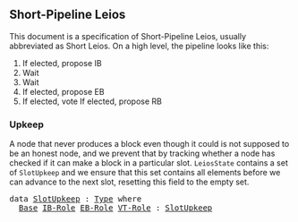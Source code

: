 ## Short-Pipeline Leios

<!--
<pre class="Agda"><a id="39" class="Symbol">{-#</a> <a id="43" class="Keyword">OPTIONS</a> <a id="51" class="Pragma">--safe</a> <a id="58" class="Symbol">#-}</a>
<a id="62" class="Keyword">open</a> <a id="67" class="Keyword">import</a> <a id="74" href="Leios.Prelude.html" class="Module">Leios.Prelude</a> <a id="88" class="Keyword">hiding</a> <a id="95" class="Symbol">(</a><a id="96" href="Function.Base.html#704" class="Function">id</a><a id="98" class="Symbol">)</a>
<a id="100" class="Keyword">open</a> <a id="105" class="Keyword">import</a> <a id="112" href="Leios.FFD.html" class="Module">Leios.FFD</a>
<a id="122" class="Keyword">open</a> <a id="127" class="Keyword">import</a> <a id="134" href="Leios.SpecStructure.html" class="Module">Leios.SpecStructure</a>
<a id="154" class="Keyword">open</a> <a id="159" class="Keyword">import</a> <a id="166" href="Data.Fin.Patterns.html" class="Module">Data.Fin.Patterns</a>
<a id="184" class="Keyword">open</a> <a id="189" class="Keyword">import</a> <a id="196" href="Class.ToBool.html" class="Module">Class.ToBool</a>

<a id="210" class="Keyword">open</a> <a id="215" class="Keyword">import</a> <a id="222" href="Tactic.Defaults.html" class="Module">Tactic.Defaults</a>
<a id="238" class="Keyword">open</a> <a id="243" class="Keyword">import</a> <a id="250" href="Tactic.Derive.DecEq.html" class="Module">Tactic.Derive.DecEq</a>

<a id="271" class="Keyword">module</a> <a id="278" href="Leios.Short.html" class="Module">Leios.Short</a> <a id="290" class="Symbol">(</a><a id="291" href="Leios.Short.html#291" class="Bound">⋯</a> <a id="293" class="Symbol">:</a> <a id="295" href="Leios.SpecStructure.html#286" class="Record">SpecStructure</a> <a id="309" class="Number">1</a><a id="310" class="Symbol">)</a>
  <a id="314" class="Symbol">(</a><a id="315" class="Keyword">let</a> <a id="319" class="Keyword">open</a> <a id="324" href="Leios.SpecStructure.html#286" class="Module">SpecStructure</a> <a id="338" href="Leios.Short.html#291" class="Bound">⋯</a> <a id="340" class="Keyword">renaming</a> <a id="349" class="Symbol">(</a><a id="350" href="Leios.Voting.html#203" class="Function">isVoteCertified</a> <a id="366" class="Symbol">to</a> <a id="369" class="Function">isVoteCertified&#39;</a><a id="385" class="Symbol">))</a> <a id="388" class="Keyword">where</a>
</pre>-->

This document is a specification of Short-Pipeline Leios, usually
abbreviated as Short Leios. On a high level, the pipeline looks like this:

1. If elected, propose IB
2. Wait
3. Wait
4. If elected, propose EB
5. If elected, vote
   If elected, propose RB

### Upkeep

A node that never produces a block even though it could is not
supposed to be an honest node, and we prevent that by tracking whether
a node has checked if it can make a block in a particular slot.
`LeiosState` contains a set of `SlotUpkeep` and we ensure that this
set contains all elements before we can advance to the next slot,
resetting this field to the empty set.

<pre class="Agda"><a id="1052" class="Keyword">data</a> <a id="SlotUpkeep"></a><a id="1057" href="Leios.Short.html#1057" class="Datatype">SlotUpkeep</a> <a id="1068" class="Symbol">:</a> <a id="1070" href="Agda.Primitive.html#388" class="Primitive">Type</a> <a id="1075" class="Keyword">where</a>
  <a id="SlotUpkeep.Base"></a><a id="1083" href="Leios.Short.html#1083" class="InductiveConstructor">Base</a> <a id="SlotUpkeep.IB-Role"></a><a id="1088" href="Leios.Short.html#1088" class="InductiveConstructor">IB-Role</a> <a id="SlotUpkeep.EB-Role"></a><a id="1096" href="Leios.Short.html#1096" class="InductiveConstructor">EB-Role</a> <a id="SlotUpkeep.VT-Role"></a><a id="1104" href="Leios.Short.html#1104" class="InductiveConstructor">VT-Role</a> <a id="1112" class="Symbol">:</a> <a id="1114" href="Leios.Short.html#1057" class="Datatype">SlotUpkeep</a>
</pre><!--
<pre class="Agda"><a id="1142" class="Keyword">unquoteDecl</a> <a id="DecEq-SlotUpkeep"></a><a id="1154" href="Leios.Short.html#1154" class="Function">DecEq-SlotUpkeep</a> <a id="1171" class="Symbol">=</a> <a id="1173" href="Tactic.Derive.DecEq.html#3512" class="Function">derive-DecEq</a> <a id="1186" class="Symbol">((</a><a id="1188" class="Keyword">quote</a> <a id="1194" href="Leios.Short.html#1057" class="Datatype">SlotUpkeep</a> <a id="1205" href="Agda.Builtin.Sigma.html#235" class="InductiveConstructor Operator">,</a> <a id="1207" href="Leios.Short.html#1154" class="Function">DecEq-SlotUpkeep</a><a id="1223" class="Symbol">)</a> <a id="1225" href="Agda.Builtin.List.html#199" class="InductiveConstructor Operator">∷</a> <a id="1227" href="Agda.Builtin.List.html#184" class="InductiveConstructor">[]</a><a id="1229" class="Symbol">)</a>

<a id="1232" class="Keyword">open</a> <a id="1237" class="Keyword">import</a> <a id="1244" href="Leios.Protocol.html" class="Module">Leios.Protocol</a> <a id="1259" class="Symbol">(</a><a id="1260" href="Leios.Short.html#291" class="Bound">⋯</a><a id="1261" class="Symbol">)</a> <a id="1263" href="Leios.Short.html#1057" class="Datatype">SlotUpkeep</a> <a id="1274" class="Keyword">public</a>
<a id="1281" class="Keyword">open</a> <a id="1286" href="Leios.Base.html#576" class="Module">BaseAbstract</a> <a id="1299" href="Leios.SpecStructure.html#835" class="Field">B&#39;</a> <a id="1302" class="Keyword">using</a> <a id="1308" class="Symbol">(</a><a id="1309" href="Leios.Base.html#611" class="Field">Cert</a><a id="1313" class="Symbol">;</a> <a id="1315" href="Leios.Base.html#677" class="Field">V-chkCerts</a><a id="1325" class="Symbol">;</a> <a id="1327" href="Leios.Base.html#631" class="Field">VTy</a><a id="1330" class="Symbol">;</a> <a id="1332" href="Leios.Base.html#650" class="Field">initSlot</a><a id="1340" class="Symbol">)</a>
<a id="1342" class="Keyword">open</a> <a id="1347" href="Leios.SpecStructure.html#1203" class="Module">FFD</a> <a id="1351" class="Keyword">hiding</a> <a id="1358" class="Symbol">(</a><a id="1359" href="Leios.FFD.html#562" class="Function Operator">_-⟦_/_⟧⇀_</a><a id="1368" class="Symbol">)</a>
<a id="1370" class="Keyword">open</a> <a id="1375" href="Leios.Blocks.html#4489" class="Module">GenFFD</a>
</pre><pre class="Agda"><a id="isVoteCertified"></a><a id="1394" href="Leios.Short.html#1394" class="Function">isVoteCertified</a> <a id="1410" class="Symbol">:</a> <a id="1412" href="Leios.Protocol.html#1338" class="Record">LeiosState</a> <a id="1423" class="Symbol">→</a> <a id="1425" href="Leios.Blocks.html#3047" class="Function">EndorserBlock</a> <a id="1439" class="Symbol">→</a> <a id="1441" href="Agda.Primitive.html#388" class="Primitive">Type</a>
<a id="1446" href="Leios.Short.html#1394" class="Function">isVoteCertified</a> <a id="1462" href="Leios.Short.html#1462" class="Bound">s</a> <a id="1464" href="Leios.Short.html#1464" class="Bound">eb</a> <a id="1467" class="Symbol">=</a> <a id="1469" href="Leios.Short.html#369" class="Function">isVoteCertified&#39;</a> <a id="1486" class="Symbol">(</a><a id="1487" href="Leios.Protocol.html#1798" class="Field">LeiosState.votingState</a> <a id="1510" href="Leios.Short.html#1462" class="Bound">s</a><a id="1511" class="Symbol">)</a> <a id="1513" class="Symbol">(</a><a id="1514" href="Data.Fin.Patterns.html#399" class="InductiveConstructor">0F</a> <a id="1517" href="Agda.Builtin.Sigma.html#235" class="InductiveConstructor Operator">,</a> <a id="1519" href="Leios.Short.html#1464" class="Bound">eb</a><a id="1521" class="Symbol">)</a>
</pre><pre class="Agda"><a id="1535" class="Keyword">private</a> <a id="1543" class="Keyword">variable</a> <a id="1552" href="Leios.Short.html#1552" class="Generalizable">s</a> <a id="1554" href="Leios.Short.html#1554" class="Generalizable">s&#39;</a>   <a id="1559" class="Symbol">:</a> <a id="1561" href="Leios.Protocol.html#1338" class="Record">LeiosState</a>
                 <a id="1589" href="Leios.Short.html#1589" class="Generalizable">ffds&#39;</a>  <a id="1596" class="Symbol">:</a> <a id="1598" href="Leios.FFD.html#508" class="Function">FFD.State</a>
                 <a id="1625" href="Leios.Short.html#1625" class="Generalizable">π</a>      <a id="1632" class="Symbol">:</a> <a id="1634" href="Leios.Abstract.html#578" class="Function">VrfPf</a>
                 <a id="1657" href="Leios.Short.html#1657" class="Generalizable">bs&#39;</a>    <a id="1664" class="Symbol">:</a> <a id="1666" href="Leios.Base.html#1034" class="Function">B.State</a>
                 <a id="1691" href="Leios.Short.html#1691" class="Generalizable">ks</a> <a id="1694" href="Leios.Short.html#1694" class="Generalizable">ks&#39;</a> <a id="1698" class="Symbol">:</a> <a id="1700" href="Leios.KeyRegistration.html#453" class="Function">K.State</a>
                 <a id="1725" href="Leios.Short.html#1725" class="Generalizable">msgs</a>   <a id="1732" class="Symbol">:</a> <a id="1734" href="Agda.Builtin.List.html#147" class="Datatype">List</a> <a id="1739" class="Symbol">(</a><a id="1740" href="Leios.FFD.html#117" class="Field">FFDAbstract.Header</a> <a id="1759" href="Leios.Blocks.html#5537" class="Function">ffdAbstract</a> <a id="1771" href="Data.Sum.Base.html#625" class="Datatype Operator">⊎</a> <a id="1773" href="Leios.FFD.html#124" class="Field">FFDAbstract.Body</a> <a id="1790" href="Leios.Blocks.html#5537" class="Function">ffdAbstract</a><a id="1801" class="Symbol">)</a>
                 <a id="1820" href="Leios.Short.html#1820" class="Generalizable">eb</a>     <a id="1827" class="Symbol">:</a> <a id="1829" href="Leios.Blocks.html#3047" class="Function">EndorserBlock</a>
                 <a id="1860" href="Leios.Short.html#1860" class="Generalizable">rbs</a>    <a id="1867" class="Symbol">:</a> <a id="1869" href="Agda.Builtin.List.html#147" class="Datatype">List</a> <a id="1874" href="Leios.Base.html#503" class="Function">RankingBlock</a>
                 <a id="1904" href="Leios.Short.html#1904" class="Generalizable">txs</a>    <a id="1911" class="Symbol">:</a> <a id="1913" href="Agda.Builtin.List.html#147" class="Datatype">List</a> <a id="1918" href="Leios.Abstract.html#457" class="Function">Tx</a>
                 <a id="1938" href="Leios.Short.html#1938" class="Generalizable">V</a>      <a id="1945" class="Symbol">:</a> <a id="1947" href="Leios.Base.html#631" class="Function">VTy</a>
                 <a id="1968" href="Leios.Short.html#1968" class="Generalizable">SD</a>     <a id="1975" class="Symbol">:</a> <a id="1977" href="Leios.Base.html#453" class="Function">StakeDistr</a>
                 <a id="2005" href="Leios.Short.html#2005" class="Generalizable">pks</a>    <a id="2012" class="Symbol">:</a> <a id="2014" href="Agda.Builtin.List.html#147" class="Datatype">List</a> <a id="2019" href="Leios.VRF.html#911" class="Function">PubKey</a>
</pre>-->

### Block/Vote production rules

We now define the rules for block production given by the relation `_↝_`. These are split in two:

1. Positive rules, when we do need to create a block.
2. Negative rules, when we cannot create a block.

The purpose of the negative rules is to properly adjust the upkeep if
we cannot make a block.

Note that `_↝_`, starting with an empty upkeep can always make exactly
three steps corresponding to the three types of Leios specific blocks.

<pre class="Agda"><a id="2518" class="Keyword">data</a> <a id="_↝_"></a><a id="2523" href="Leios.Short.html#2523" class="Datatype Operator">_↝_</a> <a id="2527" class="Symbol">:</a> <a id="2529" href="Leios.Protocol.html#1338" class="Record">LeiosState</a> <a id="2540" class="Symbol">→</a> <a id="2542" href="Leios.Protocol.html#1338" class="Record">LeiosState</a> <a id="2553" class="Symbol">→</a> <a id="2555" href="Agda.Primitive.html#388" class="Primitive">Type</a> <a id="2560" class="Keyword">where</a>
</pre>#### Positive rules
<pre class="Agda">  <a id="_↝_.IB-Role"></a><a id="2600" href="Leios.Short.html#2600" class="InductiveConstructor">IB-Role</a> <a id="2608" class="Symbol">:</a> <a id="2610" class="Keyword">let</a> <a id="2614" class="Keyword">open</a> <a id="2619" href="Leios.Protocol.html#1338" class="Module">LeiosState</a> <a id="2630" href="Leios.Short.html#1552" class="Generalizable">s</a> <a id="2632" class="Keyword">renaming</a> <a id="2641" class="Symbol">(</a><a id="2642" href="Leios.Protocol.html#1429" class="Field">FFDState</a> <a id="2651" class="Symbol">to</a> <a id="2654" class="Field">ffds</a><a id="2658" class="Symbol">)</a>
                <a id="2676" href="Leios.Short.html#2676" class="Bound">b</a> <a id="2678" class="Symbol">=</a> <a id="2680" href="Leios.Blocks.html#4692" class="InductiveConstructor">ibBody</a> <a id="2687" class="Symbol">(</a><a id="2688" class="Keyword">record</a> <a id="2695" class="Symbol">{</a> <a id="2697" href="Leios.Blocks.html#1326" class="Field">txs</a> <a id="2701" class="Symbol">=</a> <a id="2703" href="Leios.Protocol.html#1491" class="Function">ToPropose</a> <a id="2713" class="Symbol">})</a>
                <a id="2732" href="Leios.Short.html#2732" class="Bound">h</a> <a id="2734" class="Symbol">=</a> <a id="2736" href="Leios.Blocks.html#4561" class="InductiveConstructor">ibHeader</a> <a id="2745" class="Symbol">(</a><a id="2746" href="Leios.Blocks.html#2141" class="Function">mkIBHeader</a> <a id="2757" href="Leios.Protocol.html#1639" class="Function">slot</a> <a id="2762" href="Leios.SpecStructure.html#601" class="Field">id</a> <a id="2765" href="Leios.Short.html#1625" class="Generalizable">π</a> <a id="2767" href="Leios.SpecStructure.html#730" class="Field">sk-IB</a> <a id="2773" href="Leios.Protocol.html#1491" class="Function">ToPropose</a><a id="2782" class="Symbol">)</a>
          <a id="2794" class="Keyword">in</a>
          <a id="2807" href="Prelude.InferenceRules.html#56074" class="Function Operator">∙</a> <a id="2809" href="Leios.Protocol.html#2402" class="Function">needsUpkeep</a> <a id="2821" href="Leios.Short.html#1088" class="InductiveConstructor">IB-Role</a>
          <a id="2839" href="Prelude.InferenceRules.html#56005" class="Function Operator">∙</a> <a id="2841" href="Leios.VRF.html#1245" class="Function">canProduceIB</a> <a id="2854" href="Leios.Protocol.html#1639" class="Function">slot</a> <a id="2859" href="Leios.SpecStructure.html#730" class="Field">sk-IB</a> <a id="2865" class="Symbol">(</a><a id="2866" href="Leios.Protocol.html#3374" class="Function">stake</a> <a id="2872" href="Leios.Short.html#1552" class="Generalizable">s</a><a id="2873" class="Symbol">)</a> <a id="2875" href="Leios.Short.html#1625" class="Generalizable">π</a>
          <a id="2887" href="Prelude.InferenceRules.html#56005" class="Function Operator">∙</a> <a id="2889" href="Leios.Short.html#2654" class="Function">ffds</a> <a id="2894" href="Leios.FFD.html#562" class="Function Operator">FFD.-⟦</a> <a id="2901" href="Leios.FFD.html#311" class="InductiveConstructor">Send</a> <a id="2906" href="Leios.Short.html#2732" class="Bound">h</a> <a id="2908" class="Symbol">(</a><a id="2909" href="Agda.Builtin.Maybe.html#173" class="InductiveConstructor">just</a> <a id="2914" href="Leios.Short.html#2676" class="Bound">b</a><a id="2915" class="Symbol">)</a> <a id="2917" href="Leios.FFD.html#562" class="Function Operator">/</a> <a id="2919" href="Leios.FFD.html#397" class="InductiveConstructor">SendRes</a> <a id="2927" href="Leios.FFD.html#562" class="Function Operator">⟧⇀</a> <a id="2930" href="Leios.Short.html#1589" class="Generalizable">ffds&#39;</a>
          <a id="2946" href="Prelude.InferenceRules.html#11315" class="Function Operator">─────────────────────────────────────────────────────────────────────────</a>
          <a id="3030" href="Leios.Short.html#1552" class="Generalizable">s</a> <a id="3032" href="Leios.Short.html#2523" class="Datatype Operator">↝</a> <a id="3034" href="Leios.Protocol.html#2587" class="Function">addUpkeep</a> <a id="3044" class="Keyword">record</a> <a id="3051" href="Leios.Short.html#1552" class="Generalizable">s</a> <a id="3053" class="Symbol">{</a> <a id="3055" href="Leios.Protocol.html#1429" class="Field">FFDState</a> <a id="3064" class="Symbol">=</a> <a id="3066" href="Leios.Short.html#1589" class="Generalizable">ffds&#39;</a> <a id="3072" class="Symbol">}</a> <a id="3074" href="Leios.Short.html#1088" class="InductiveConstructor">IB-Role</a>
</pre><pre class="Agda">  <a id="_↝_.EB-Role"></a><a id="3096" href="Leios.Short.html#3096" class="InductiveConstructor">EB-Role</a> <a id="3104" class="Symbol">:</a> <a id="3106" class="Keyword">let</a> <a id="3110" class="Keyword">open</a> <a id="3115" href="Leios.Protocol.html#1338" class="Module">LeiosState</a> <a id="3126" href="Leios.Short.html#1552" class="Generalizable">s</a> <a id="3128" class="Keyword">renaming</a> <a id="3137" class="Symbol">(</a><a id="3138" href="Leios.Protocol.html#1429" class="Field">FFDState</a> <a id="3147" class="Symbol">to</a> <a id="3150" class="Field">ffds</a><a id="3154" class="Symbol">)</a>
                <a id="3172" href="Leios.Short.html#3172" class="Bound">LI</a> <a id="3175" class="Symbol">=</a> <a id="3177" href="abstract-set-theory.Prelude.html#1824" class="Function">map</a> <a id="3181" href="Leios.Blocks.html#2547" class="Function">getIBRef</a> <a id="3190" href="Function.Base.html#1974" class="Function Operator">$</a> <a id="3192" href="Leios.Prelude.html#1171" class="Function">filter</a> <a id="3199" class="Symbol">(</a><a id="3200" href="Leios.Blocks.html#770" class="Function Operator">_∈ᴮ</a> <a id="3204" href="Leios.Prelude.html#1001" class="Function">slice</a> <a id="3210" href="Leios.Abstract.html#961" class="Function">L</a> <a id="3212" href="Leios.Protocol.html#1639" class="Function">slot</a> <a id="3217" class="Number">3</a><a id="3218" class="Symbol">)</a> <a id="3220" href="Leios.Protocol.html#1521" class="Function">IBs</a>
                <a id="3240" href="Leios.Short.html#3240" class="Bound">h</a> <a id="3242" class="Symbol">=</a> <a id="3244" href="Leios.Blocks.html#3578" class="Function">mkEB</a> <a id="3249" href="Leios.Protocol.html#1639" class="Function">slot</a> <a id="3254" href="Leios.SpecStructure.html#601" class="Field">id</a> <a id="3257" href="Leios.Short.html#1625" class="Generalizable">π</a> <a id="3259" href="Leios.SpecStructure.html#736" class="Field">sk-EB</a> <a id="3265" href="Leios.Short.html#3172" class="Bound">LI</a> <a id="3268" href="Agda.Builtin.List.html#184" class="InductiveConstructor">[]</a>
          <a id="3281" class="Keyword">in</a>
          <a id="3294" href="Prelude.InferenceRules.html#56074" class="Function Operator">∙</a> <a id="3296" href="Leios.Protocol.html#2402" class="Function">needsUpkeep</a> <a id="3308" href="Leios.Short.html#1096" class="InductiveConstructor">EB-Role</a>
          <a id="3326" href="Prelude.InferenceRules.html#56005" class="Function Operator">∙</a> <a id="3328" href="Leios.VRF.html#1849" class="Function">canProduceEB</a> <a id="3341" href="Leios.Protocol.html#1639" class="Function">slot</a> <a id="3346" href="Leios.SpecStructure.html#736" class="Field">sk-EB</a> <a id="3352" class="Symbol">(</a><a id="3353" href="Leios.Protocol.html#3374" class="Function">stake</a> <a id="3359" href="Leios.Short.html#1552" class="Generalizable">s</a><a id="3360" class="Symbol">)</a> <a id="3362" href="Leios.Short.html#1625" class="Generalizable">π</a>
          <a id="3374" href="Prelude.InferenceRules.html#56005" class="Function Operator">∙</a> <a id="3376" href="Leios.Short.html#3150" class="Function">ffds</a> <a id="3381" href="Leios.FFD.html#562" class="Function Operator">FFD.-⟦</a> <a id="3388" href="Leios.FFD.html#311" class="InductiveConstructor">Send</a> <a id="3393" class="Symbol">(</a><a id="3394" href="Leios.Blocks.html#4594" class="InductiveConstructor">ebHeader</a> <a id="3403" href="Leios.Short.html#3240" class="Bound">h</a><a id="3404" class="Symbol">)</a> <a id="3406" href="Agda.Builtin.Maybe.html#194" class="InductiveConstructor">nothing</a> <a id="3414" href="Leios.FFD.html#562" class="Function Operator">/</a> <a id="3416" href="Leios.FFD.html#397" class="InductiveConstructor">SendRes</a> <a id="3424" href="Leios.FFD.html#562" class="Function Operator">⟧⇀</a> <a id="3427" href="Leios.Short.html#1589" class="Generalizable">ffds&#39;</a>
          <a id="3443" href="Prelude.InferenceRules.html#11315" class="Function Operator">─────────────────────────────────────────────────────────────────────────</a>
          <a id="3527" href="Leios.Short.html#1552" class="Generalizable">s</a> <a id="3529" href="Leios.Short.html#2523" class="Datatype Operator">↝</a> <a id="3531" href="Leios.Protocol.html#2587" class="Function">addUpkeep</a> <a id="3541" class="Keyword">record</a> <a id="3548" href="Leios.Short.html#1552" class="Generalizable">s</a> <a id="3550" class="Symbol">{</a> <a id="3552" href="Leios.Protocol.html#1429" class="Field">FFDState</a> <a id="3561" class="Symbol">=</a> <a id="3563" href="Leios.Short.html#1589" class="Generalizable">ffds&#39;</a> <a id="3569" class="Symbol">}</a> <a id="3571" href="Leios.Short.html#1096" class="InductiveConstructor">EB-Role</a>
</pre><pre class="Agda">  <a id="_↝_.VT-Role"></a><a id="3593" href="Leios.Short.html#3593" class="InductiveConstructor">VT-Role</a> <a id="3601" class="Symbol">:</a> <a id="3603" class="Keyword">let</a> <a id="3607" class="Keyword">open</a> <a id="3612" href="Leios.Protocol.html#1338" class="Module">LeiosState</a> <a id="3623" href="Leios.Short.html#1552" class="Generalizable">s</a> <a id="3625" class="Keyword">renaming</a> <a id="3634" class="Symbol">(</a><a id="3635" href="Leios.Protocol.html#1429" class="Field">FFDState</a> <a id="3644" class="Symbol">to</a> <a id="3647" class="Field">ffds</a><a id="3651" class="Symbol">)</a>
                <a id="3669" href="Leios.Short.html#3669" class="Bound">EBs&#39;</a> <a id="3674" class="Symbol">=</a> <a id="3676" href="Leios.Prelude.html#1171" class="Function">filter</a> <a id="3683" class="Symbol">(</a><a id="3684" href="Leios.Protocol.html#6889" class="Function">allIBRefsKnown</a> <a id="3699" href="Leios.Short.html#1552" class="Generalizable">s</a><a id="3700" class="Symbol">)</a> <a id="3702" href="Function.Base.html#1974" class="Function Operator">$</a> <a id="3704" href="Leios.Prelude.html#1171" class="Function">filter</a> <a id="3711" class="Symbol">(</a><a id="3712" href="Leios.Blocks.html#770" class="Function Operator">_∈ᴮ</a> <a id="3716" href="Leios.Prelude.html#1001" class="Function">slice</a> <a id="3722" href="Leios.Abstract.html#961" class="Function">L</a> <a id="3724" href="Leios.Protocol.html#1639" class="Function">slot</a> <a id="3729" class="Number">1</a><a id="3730" class="Symbol">)</a> <a id="3732" href="Leios.Protocol.html#1559" class="Function">EBs</a>
                <a id="3752" href="Leios.Short.html#3752" class="Bound">votes</a> <a id="3758" class="Symbol">=</a> <a id="3760" href="abstract-set-theory.Prelude.html#1824" class="Function">map</a> <a id="3764" class="Symbol">(</a><a id="3765" href="Leios.Abstract.html#837" class="Function">vote</a> <a id="3770" href="Leios.SpecStructure.html#742" class="Field">sk-VT</a> <a id="3776" href="Function.Base.html#1115" class="Function Operator">∘</a> <a id="3778" href="Class.Hashable.html#167" class="Field">hash</a><a id="3782" class="Symbol">)</a> <a id="3784" href="Leios.Short.html#3669" class="Bound">EBs&#39;</a>
          <a id="3799" class="Keyword">in</a>
          <a id="3812" href="Prelude.InferenceRules.html#56074" class="Function Operator">∙</a> <a id="3814" href="Leios.Protocol.html#2402" class="Function">needsUpkeep</a> <a id="3826" href="Leios.Short.html#1104" class="InductiveConstructor">VT-Role</a>
          <a id="3844" href="Prelude.InferenceRules.html#56005" class="Function Operator">∙</a> <a id="3846" href="Leios.VRF.html#2453" class="Function">canProduceV</a> <a id="3858" href="Leios.Protocol.html#1639" class="Function">slot</a> <a id="3863" href="Leios.SpecStructure.html#742" class="Field">sk-VT</a> <a id="3869" class="Symbol">(</a><a id="3870" href="Leios.Protocol.html#3374" class="Function">stake</a> <a id="3876" href="Leios.Short.html#1552" class="Generalizable">s</a><a id="3877" class="Symbol">)</a>
          <a id="3889" href="Prelude.InferenceRules.html#56005" class="Function Operator">∙</a> <a id="3891" href="Leios.Short.html#3647" class="Function">ffds</a> <a id="3896" href="Leios.FFD.html#562" class="Function Operator">FFD.-⟦</a> <a id="3903" href="Leios.FFD.html#311" class="InductiveConstructor">Send</a> <a id="3908" class="Symbol">(</a><a id="3909" href="Leios.Blocks.html#4632" class="InductiveConstructor">vtHeader</a> <a id="3918" href="Leios.Short.html#3752" class="Bound">votes</a><a id="3923" class="Symbol">)</a> <a id="3925" href="Agda.Builtin.Maybe.html#194" class="InductiveConstructor">nothing</a> <a id="3933" href="Leios.FFD.html#562" class="Function Operator">/</a> <a id="3935" href="Leios.FFD.html#397" class="InductiveConstructor">SendRes</a> <a id="3943" href="Leios.FFD.html#562" class="Function Operator">⟧⇀</a> <a id="3946" href="Leios.Short.html#1589" class="Generalizable">ffds&#39;</a>
          <a id="3962" href="Prelude.InferenceRules.html#11315" class="Function Operator">─────────────────────────────────────────────────────────────────────────</a>
          <a id="4046" href="Leios.Short.html#1552" class="Generalizable">s</a> <a id="4048" href="Leios.Short.html#2523" class="Datatype Operator">↝</a> <a id="4050" href="Leios.Protocol.html#2587" class="Function">addUpkeep</a> <a id="4060" class="Keyword">record</a> <a id="4067" href="Leios.Short.html#1552" class="Generalizable">s</a> <a id="4069" class="Symbol">{</a> <a id="4071" href="Leios.Protocol.html#1429" class="Field">FFDState</a> <a id="4080" class="Symbol">=</a> <a id="4082" href="Leios.Short.html#1589" class="Generalizable">ffds&#39;</a> <a id="4088" class="Symbol">}</a> <a id="4090" href="Leios.Short.html#1104" class="InductiveConstructor">VT-Role</a>
</pre>#### Negative rules
<pre class="Agda">  <a id="_↝_.No-IB-Role"></a><a id="4132" href="Leios.Short.html#4132" class="InductiveConstructor">No-IB-Role</a> <a id="4143" class="Symbol">:</a> <a id="4145" class="Keyword">let</a> <a id="4149" class="Keyword">open</a> <a id="4154" href="Leios.Protocol.html#1338" class="Module">LeiosState</a> <a id="4165" href="Leios.Short.html#1552" class="Generalizable">s</a> <a id="4167" class="Keyword">in</a>
             <a id="4183" href="Prelude.InferenceRules.html#56074" class="Function Operator">∙</a> <a id="4185" href="Leios.Protocol.html#2402" class="Function">needsUpkeep</a> <a id="4197" href="Leios.Short.html#1088" class="InductiveConstructor">IB-Role</a>
             <a id="4218" href="Prelude.InferenceRules.html#56005" class="Function Operator">∙</a> <a id="4220" class="Symbol">(∀</a> <a id="4223" href="Leios.Short.html#4223" class="Bound">π</a> <a id="4225" class="Symbol">→</a> <a id="4227" href="Relation.Nullary.Negation.Core.html#658" class="Function Operator">¬</a> <a id="4229" href="Leios.VRF.html#1245" class="Function">canProduceIB</a> <a id="4242" href="Leios.Protocol.html#1639" class="Function">slot</a> <a id="4247" href="Leios.SpecStructure.html#730" class="Field">sk-IB</a> <a id="4253" class="Symbol">(</a><a id="4254" href="Leios.Protocol.html#3374" class="Function">stake</a> <a id="4260" href="Leios.Short.html#1552" class="Generalizable">s</a><a id="4261" class="Symbol">)</a> <a id="4263" href="Leios.Short.html#4223" class="Bound">π</a><a id="4264" class="Symbol">)</a>
             <a id="4279" href="Prelude.InferenceRules.html#13121" class="Function Operator">─────────────────────────────────────────────</a>
             <a id="4338" href="Leios.Short.html#1552" class="Generalizable">s</a> <a id="4340" href="Leios.Short.html#2523" class="Datatype Operator">↝</a> <a id="4342" href="Leios.Protocol.html#2587" class="Function">addUpkeep</a> <a id="4352" href="Leios.Short.html#1552" class="Generalizable">s</a> <a id="4354" href="Leios.Short.html#1088" class="InductiveConstructor">IB-Role</a>
</pre><pre class="Agda">  <a id="_↝_.No-EB-Role"></a><a id="4376" href="Leios.Short.html#4376" class="InductiveConstructor">No-EB-Role</a> <a id="4387" class="Symbol">:</a> <a id="4389" class="Keyword">let</a> <a id="4393" class="Keyword">open</a> <a id="4398" href="Leios.Protocol.html#1338" class="Module">LeiosState</a> <a id="4409" href="Leios.Short.html#1552" class="Generalizable">s</a> <a id="4411" class="Keyword">in</a>
             <a id="4427" href="Prelude.InferenceRules.html#56074" class="Function Operator">∙</a> <a id="4429" href="Leios.Protocol.html#2402" class="Function">needsUpkeep</a> <a id="4441" href="Leios.Short.html#1096" class="InductiveConstructor">EB-Role</a>
             <a id="4462" href="Prelude.InferenceRules.html#56005" class="Function Operator">∙</a> <a id="4464" class="Symbol">(∀</a> <a id="4467" href="Leios.Short.html#4467" class="Bound">π</a> <a id="4469" class="Symbol">→</a> <a id="4471" href="Relation.Nullary.Negation.Core.html#658" class="Function Operator">¬</a> <a id="4473" href="Leios.VRF.html#1849" class="Function">canProduceEB</a> <a id="4486" href="Leios.Protocol.html#1639" class="Function">slot</a> <a id="4491" href="Leios.SpecStructure.html#736" class="Field">sk-EB</a> <a id="4497" class="Symbol">(</a><a id="4498" href="Leios.Protocol.html#3374" class="Function">stake</a> <a id="4504" href="Leios.Short.html#1552" class="Generalizable">s</a><a id="4505" class="Symbol">)</a> <a id="4507" href="Leios.Short.html#4467" class="Bound">π</a><a id="4508" class="Symbol">)</a>
             <a id="4523" href="Prelude.InferenceRules.html#13121" class="Function Operator">─────────────────────────────────────────────</a>
             <a id="4582" href="Leios.Short.html#1552" class="Generalizable">s</a> <a id="4584" href="Leios.Short.html#2523" class="Datatype Operator">↝</a> <a id="4586" href="Leios.Protocol.html#2587" class="Function">addUpkeep</a> <a id="4596" href="Leios.Short.html#1552" class="Generalizable">s</a> <a id="4598" href="Leios.Short.html#1096" class="InductiveConstructor">EB-Role</a>
</pre><pre class="Agda">  <a id="_↝_.No-VT-Role"></a><a id="4620" href="Leios.Short.html#4620" class="InductiveConstructor">No-VT-Role</a> <a id="4631" class="Symbol">:</a> <a id="4633" class="Keyword">let</a> <a id="4637" class="Keyword">open</a> <a id="4642" href="Leios.Protocol.html#1338" class="Module">LeiosState</a> <a id="4653" href="Leios.Short.html#1552" class="Generalizable">s</a> <a id="4655" class="Keyword">in</a>
             <a id="4671" href="Prelude.InferenceRules.html#56074" class="Function Operator">∙</a> <a id="4673" href="Leios.Protocol.html#2402" class="Function">needsUpkeep</a> <a id="4685" href="Leios.Short.html#1104" class="InductiveConstructor">VT-Role</a>
             <a id="4706" href="Prelude.InferenceRules.html#56005" class="Function Operator">∙</a> <a id="4708" href="Relation.Nullary.Negation.Core.html#658" class="Function Operator">¬</a> <a id="4710" href="Leios.VRF.html#2453" class="Function">canProduceV</a> <a id="4722" href="Leios.Protocol.html#1639" class="Function">slot</a> <a id="4727" href="Leios.SpecStructure.html#742" class="Field">sk-VT</a> <a id="4733" class="Symbol">(</a><a id="4734" href="Leios.Protocol.html#3374" class="Function">stake</a> <a id="4740" href="Leios.Short.html#1552" class="Generalizable">s</a><a id="4741" class="Symbol">)</a>
             <a id="4756" href="Prelude.InferenceRules.html#13121" class="Function Operator">─────────────────────────────────────────────</a>
             <a id="4815" href="Leios.Short.html#1552" class="Generalizable">s</a> <a id="4817" href="Leios.Short.html#2523" class="Datatype Operator">↝</a> <a id="4819" href="Leios.Protocol.html#2587" class="Function">addUpkeep</a> <a id="4829" href="Leios.Short.html#1552" class="Generalizable">s</a> <a id="4831" href="Leios.Short.html#1104" class="InductiveConstructor">VT-Role</a>
</pre>### Uniform short-pipeline
<pre class="Agda"><a id="stage"></a><a id="4878" href="Leios.Short.html#4878" class="Function">stage</a> <a id="4884" class="Symbol">:</a> <a id="4886" href="Agda.Builtin.Nat.html#203" class="Datatype">ℕ</a> <a id="4888" class="Symbol">→</a> <a id="4890" class="Symbol">⦃</a> <a id="4892" href="Leios.Short.html#4892" class="Bound">_</a> <a id="4894" class="Symbol">:</a> <a id="4896" href="Data.Nat.Base.html#3260" class="Record">NonZero</a> <a id="4904" href="Leios.Abstract.html#961" class="Function">L</a> <a id="4906" class="Symbol">⦄</a> <a id="4908" class="Symbol">→</a> <a id="4910" href="Agda.Builtin.Nat.html#203" class="Datatype">ℕ</a>
<a id="4912" href="Leios.Short.html#4878" class="Function">stage</a> <a id="4918" href="Leios.Short.html#4918" class="Bound">s</a> <a id="4920" class="Symbol">=</a> <a id="4922" href="Leios.Short.html#4918" class="Bound">s</a> <a id="4924" href="Data.Nat.Base.html#7096" class="Function Operator">/</a> <a id="4926" href="Leios.Abstract.html#961" class="Function">L</a>

<a id="beginningOfStage"></a><a id="4929" href="Leios.Short.html#4929" class="Function">beginningOfStage</a> <a id="4946" class="Symbol">:</a> <a id="4948" href="Agda.Builtin.Nat.html#203" class="Datatype">ℕ</a> <a id="4950" class="Symbol">→</a> <a id="4952" href="Agda.Primitive.html#388" class="Primitive">Type</a>
<a id="4957" href="Leios.Short.html#4929" class="Function">beginningOfStage</a> <a id="4974" href="Leios.Short.html#4974" class="Bound">s</a> <a id="4976" class="Symbol">=</a> <a id="4978" href="Leios.Short.html#4878" class="Function">stage</a> <a id="4984" href="Leios.Short.html#4974" class="Bound">s</a> <a id="4986" href="Agda.Builtin.Nat.html#539" class="Primitive Operator">*</a> <a id="4988" href="Leios.Abstract.html#961" class="Function">L</a> <a id="4990" href="Agda.Builtin.Equality.html#150" class="Datatype Operator">≡</a> <a id="4992" href="Leios.Short.html#4974" class="Bound">s</a>

<a id="allDone"></a><a id="4995" href="Leios.Short.html#4995" class="Function">allDone</a> <a id="5003" class="Symbol">:</a> <a id="5005" href="Leios.Protocol.html#1338" class="Record">LeiosState</a> <a id="5016" class="Symbol">→</a> <a id="5018" href="Agda.Primitive.html#388" class="Primitive">Type</a>
<a id="5023" href="Leios.Short.html#4995" class="Function">allDone</a> <a id="5031" class="Keyword">record</a> <a id="5038" class="Symbol">{</a> <a id="5040" href="Leios.Protocol.html#1639" class="Field">slot</a> <a id="5045" class="Symbol">=</a> <a id="5047" href="Leios.Short.html#5047" class="Bound">slot</a> <a id="5052" class="Symbol">;</a> <a id="5054" href="Leios.Protocol.html#1733" class="Field">Upkeep</a> <a id="5061" class="Symbol">=</a> <a id="5063" href="Leios.Short.html#5063" class="Bound">Upkeep</a> <a id="5070" class="Symbol">}</a> <a id="5072" class="Symbol">=</a>
      <a id="5080" class="Symbol">(</a><a id="5081" href="Leios.Short.html#4929" class="Function">beginningOfStage</a> <a id="5098" href="Leios.Short.html#5047" class="Bound">slot</a> <a id="5103" href="Data.Product.Base.html#1618" class="Function Operator">×</a> <a id="5105" href="Leios.Short.html#5063" class="Bound">Upkeep</a> <a id="5112" href="Axiom.Set.html#2587" class="Function Operator">≡ᵉ</a> <a id="5115" href="Axiom.Set.html#5718" class="Function">fromList</a> <a id="5124" class="Symbol">(</a><a id="5125" href="Leios.Short.html#1088" class="InductiveConstructor">IB-Role</a> <a id="5133" href="Agda.Builtin.List.html#199" class="InductiveConstructor Operator">∷</a> <a id="5135" href="Leios.Short.html#1096" class="InductiveConstructor">EB-Role</a> <a id="5143" href="Agda.Builtin.List.html#199" class="InductiveConstructor Operator">∷</a> <a id="5145" href="Leios.Short.html#1104" class="InductiveConstructor">VT-Role</a> <a id="5153" href="Agda.Builtin.List.html#199" class="InductiveConstructor Operator">∷</a> <a id="5155" href="Leios.Short.html#1083" class="InductiveConstructor">Base</a> <a id="5160" href="Agda.Builtin.List.html#199" class="InductiveConstructor Operator">∷</a> <a id="5162" href="Agda.Builtin.List.html#184" class="InductiveConstructor">[]</a><a id="5164" class="Symbol">))</a>
  <a id="5169" href="Data.Sum.Base.html#625" class="Datatype Operator">⊎</a> <a id="5171" class="Symbol">(</a><a id="5172" href="Relation.Nullary.Negation.Core.html#658" class="Function Operator">¬</a> <a id="5174" href="Leios.Short.html#4929" class="Function">beginningOfStage</a> <a id="5191" href="Leios.Short.html#5047" class="Bound">slot</a> <a id="5196" href="Data.Product.Base.html#1618" class="Function Operator">×</a> <a id="5198" href="Leios.Short.html#5063" class="Bound">Upkeep</a> <a id="5205" href="Axiom.Set.html#2587" class="Function Operator">≡ᵉ</a> <a id="5208" href="Axiom.Set.html#5718" class="Function">fromList</a> <a id="5217" class="Symbol">(</a><a id="5218" href="Leios.Short.html#1088" class="InductiveConstructor">IB-Role</a> <a id="5226" href="Agda.Builtin.List.html#199" class="InductiveConstructor Operator">∷</a> <a id="5228" href="Leios.Short.html#1104" class="InductiveConstructor">VT-Role</a> <a id="5236" href="Agda.Builtin.List.html#199" class="InductiveConstructor Operator">∷</a> <a id="5238" href="Leios.Short.html#1083" class="InductiveConstructor">Base</a> <a id="5243" href="Agda.Builtin.List.html#199" class="InductiveConstructor Operator">∷</a> <a id="5245" href="Agda.Builtin.List.html#184" class="InductiveConstructor">[]</a><a id="5247" class="Symbol">))</a>
  <a id="5252" href="Data.Sum.Base.html#625" class="Datatype Operator">⊎</a> <a id="5254" class="Symbol">(</a><a id="5255" href="Leios.Short.html#5047" class="Bound">slot</a> <a id="5260" href="Agda.Builtin.Equality.html#150" class="Datatype Operator">≡</a> <a id="5262" href="Agda.Builtin.Nat.html#221" class="InductiveConstructor">zero</a> <a id="5267" href="Data.Product.Base.html#1618" class="Function Operator">×</a> <a id="5269" href="Leios.Short.html#5063" class="Bound">Upkeep</a> <a id="5276" href="Axiom.Set.html#2587" class="Function Operator">≡ᵉ</a> <a id="5279" href="Axiom.Set.html#5718" class="Function">fromList</a> <a id="5288" class="Symbol">(</a><a id="5289" href="Leios.Short.html#1083" class="InductiveConstructor">Base</a> <a id="5294" href="Agda.Builtin.List.html#199" class="InductiveConstructor Operator">∷</a> <a id="5296" href="Agda.Builtin.List.html#184" class="InductiveConstructor">[]</a><a id="5298" class="Symbol">))</a>

<a id="5302" class="Keyword">data</a> <a id="_-⟦_/_⟧⇀_"></a><a id="5307" href="Leios.Short.html#5307" class="Datatype Operator">_-⟦_/_⟧⇀_</a> <a id="5317" class="Symbol">:</a> <a id="5319" href="Agda.Builtin.Maybe.html#135" class="Datatype">Maybe</a> <a id="5325" href="Leios.Protocol.html#1338" class="Record">LeiosState</a> <a id="5336" class="Symbol">→</a> <a id="5338" href="Leios.Protocol.html#1087" class="Datatype">LeiosInput</a> <a id="5349" class="Symbol">→</a> <a id="5351" href="Leios.Protocol.html#1245" class="Datatype">LeiosOutput</a> <a id="5363" class="Symbol">→</a> <a id="5365" href="Leios.Protocol.html#1338" class="Record">LeiosState</a> <a id="5376" class="Symbol">→</a> <a id="5378" href="Agda.Primitive.html#388" class="Primitive">Type</a> <a id="5383" class="Keyword">where</a>
</pre>#### Initialization
<pre class="Agda">  <a id="_-⟦_/_⟧⇀_.Init"></a><a id="5423" href="Leios.Short.html#5423" class="InductiveConstructor">Init</a> <a id="5428" class="Symbol">:</a>
       <a id="5437" href="Prelude.InferenceRules.html#56074" class="Function Operator">∙</a> <a id="5439" href="Leios.Short.html#1691" class="Generalizable">ks</a> <a id="5442" href="Leios.KeyRegistration.html#476" class="Function Operator">K.-⟦</a> <a id="5447" href="Leios.KeyRegistration.html#302" class="InductiveConstructor">K.INIT</a> <a id="5454" href="Leios.SpecStructure.html#766" class="Field">pk-IB</a> <a id="5460" href="Leios.SpecStructure.html#772" class="Field">pk-EB</a> <a id="5466" href="Leios.SpecStructure.html#778" class="Field">pk-VT</a> <a id="5472" href="Leios.KeyRegistration.html#476" class="Function Operator">/</a> <a id="5474" href="Leios.KeyRegistration.html#374" class="InductiveConstructor">K.PUBKEYS</a> <a id="5484" href="Leios.Short.html#2005" class="Generalizable">pks</a> <a id="5488" href="Leios.KeyRegistration.html#476" class="Function Operator">⟧⇀</a> <a id="5491" href="Leios.Short.html#1694" class="Generalizable">ks&#39;</a>
       <a id="5502" href="Prelude.InferenceRules.html#56005" class="Function Operator">∙</a> <a id="5504" href="Leios.SpecStructure.html#904" class="Field">initBaseState</a> <a id="5518" href="Leios.Base.html#1057" class="Function Operator">B.-⟦</a> <a id="5523" href="Leios.Base.html#763" class="InductiveConstructor">B.INIT</a> <a id="5530" class="Symbol">(</a><a id="5531" href="Leios.Base.html#677" class="Function">V-chkCerts</a> <a id="5542" href="Leios.Short.html#2005" class="Generalizable">pks</a><a id="5545" class="Symbol">)</a> <a id="5547" href="Leios.Base.html#1057" class="Function Operator">/</a> <a id="5549" href="Leios.Base.html#897" class="InductiveConstructor">B.STAKE</a> <a id="5557" href="Leios.Short.html#1968" class="Generalizable">SD</a> <a id="5560" href="Leios.Base.html#1057" class="Function Operator">⟧⇀</a> <a id="5563" href="Leios.Short.html#1657" class="Generalizable">bs&#39;</a>
       <a id="5574" href="Prelude.InferenceRules.html#11981" class="Function Operator">────────────────────────────────────────────────────────────────</a>
       <a id="5646" href="Agda.Builtin.Maybe.html#194" class="InductiveConstructor">nothing</a> <a id="5654" href="Leios.Short.html#5307" class="Datatype Operator">-⟦</a> <a id="5657" href="Leios.Protocol.html#1113" class="InductiveConstructor">INIT</a> <a id="5662" href="Leios.Short.html#1938" class="Generalizable">V</a> <a id="5664" href="Leios.Short.html#5307" class="Datatype Operator">/</a> <a id="5666" href="Leios.Protocol.html#1307" class="InductiveConstructor">EMPTY</a> <a id="5672" href="Leios.Short.html#5307" class="Datatype Operator">⟧⇀</a> <a id="5675" href="Leios.Protocol.html#2757" class="Function">initLeiosState</a> <a id="5690" href="Leios.Short.html#1938" class="Generalizable">V</a> <a id="5692" href="Leios.Short.html#1968" class="Generalizable">SD</a> <a id="5695" href="Leios.Short.html#1657" class="Generalizable">bs&#39;</a> <a id="5699" href="Leios.Short.html#2005" class="Generalizable">pks</a>
</pre>#### Network and Ledger
<pre class="Agda">  <a id="_-⟦_/_⟧⇀_.Slot"></a><a id="5741" href="Leios.Short.html#5741" class="InductiveConstructor">Slot</a> <a id="5746" class="Symbol">:</a> <a id="5748" class="Keyword">let</a> <a id="5752" class="Keyword">open</a> <a id="5757" href="Leios.Protocol.html#1338" class="Module">LeiosState</a> <a id="5768" href="Leios.Short.html#1552" class="Generalizable">s</a> <a id="5770" class="Keyword">renaming</a> <a id="5779" class="Symbol">(</a><a id="5780" href="Leios.Protocol.html#1429" class="Field">FFDState</a> <a id="5789" class="Symbol">to</a> <a id="5792" class="Field">ffds</a><a id="5796" class="Symbol">;</a> <a id="5798" href="Leios.Protocol.html#1768" class="Field">BaseState</a> <a id="5808" class="Symbol">to</a> <a id="5811" class="Field">bs</a><a id="5813" class="Symbol">)</a> <a id="5815" class="Keyword">in</a>
       <a id="5825" href="Prelude.InferenceRules.html#56074" class="Function Operator">∙</a> <a id="5827" href="Leios.Short.html#4995" class="Function">allDone</a> <a id="5835" href="Leios.Short.html#1552" class="Generalizable">s</a>
       <a id="5844" href="Prelude.InferenceRules.html#56005" class="Function Operator">∙</a> <a id="5846" href="Leios.Short.html#5811" class="Function">bs</a> <a id="5849" href="Leios.Base.html#1057" class="Function Operator">B.-⟦</a> <a id="5854" href="Leios.Base.html#848" class="InductiveConstructor">B.FTCH-LDG</a> <a id="5865" href="Leios.Base.html#1057" class="Function Operator">/</a> <a id="5867" href="Leios.Base.html#948" class="InductiveConstructor">B.BASE-LDG</a> <a id="5878" href="Leios.Short.html#1860" class="Generalizable">rbs</a> <a id="5882" href="Leios.Base.html#1057" class="Function Operator">⟧⇀</a> <a id="5885" href="Leios.Short.html#1657" class="Generalizable">bs&#39;</a>
       <a id="5896" href="Prelude.InferenceRules.html#56005" class="Function Operator">∙</a> <a id="5898" href="Leios.Short.html#5792" class="Function">ffds</a> <a id="5903" href="Leios.FFD.html#562" class="Function Operator">FFD.-⟦</a> <a id="5910" href="Leios.FFD.html#351" class="InductiveConstructor">Fetch</a> <a id="5916" href="Leios.FFD.html#562" class="Function Operator">/</a> <a id="5918" href="Leios.FFD.html#419" class="InductiveConstructor">FetchRes</a> <a id="5927" href="Leios.Short.html#1725" class="Generalizable">msgs</a> <a id="5932" href="Leios.FFD.html#562" class="Function Operator">⟧⇀</a> <a id="5935" href="Leios.Short.html#1589" class="Generalizable">ffds&#39;</a>
       <a id="5948" href="Prelude.InferenceRules.html#11470" class="Function Operator">───────────────────────────────────────────────────────────────────────</a>
       <a id="6027" href="Agda.Builtin.Maybe.html#173" class="InductiveConstructor">just</a> <a id="6032" href="Leios.Short.html#1552" class="Generalizable">s</a> <a id="6034" href="Leios.Short.html#5307" class="Datatype Operator">-⟦</a> <a id="6037" href="Leios.Protocol.html#1193" class="InductiveConstructor">SLOT</a> <a id="6042" href="Leios.Short.html#5307" class="Datatype Operator">/</a> <a id="6044" href="Leios.Protocol.html#1307" class="InductiveConstructor">EMPTY</a> <a id="6050" href="Leios.Short.html#5307" class="Datatype Operator">⟧⇀</a> <a id="6053" class="Keyword">record</a> <a id="6060" href="Leios.Short.html#1552" class="Generalizable">s</a>
           <a id="6073" class="Symbol">{</a> <a id="6075" href="Leios.Protocol.html#1429" class="Field">FFDState</a>  <a id="6085" class="Symbol">=</a> <a id="6087" href="Leios.Short.html#1589" class="Generalizable">ffds&#39;</a>
           <a id="6104" class="Symbol">;</a> <a id="6106" href="Leios.Protocol.html#1768" class="Field">BaseState</a> <a id="6116" class="Symbol">=</a> <a id="6118" href="Leios.Short.html#1657" class="Generalizable">bs&#39;</a>
           <a id="6133" class="Symbol">;</a> <a id="6135" href="Leios.Protocol.html#1461" class="Field">Ledger</a>    <a id="6145" class="Symbol">=</a> <a id="6147" href="Leios.Protocol.html#2275" class="Function">constructLedger</a> <a id="6163" href="Leios.Short.html#1860" class="Generalizable">rbs</a>
           <a id="6178" class="Symbol">;</a> <a id="6180" href="Leios.Protocol.html#1639" class="Field">slot</a>      <a id="6190" class="Symbol">=</a> <a id="6192" href="Agda.Builtin.Nat.html#234" class="InductiveConstructor">suc</a> <a id="6196" href="Leios.Protocol.html#1639" class="Function">slot</a>
           <a id="6212" class="Symbol">;</a> <a id="6214" href="Leios.Protocol.html#1733" class="Field">Upkeep</a>    <a id="6224" class="Symbol">=</a> <a id="6226" href="Class.HasEmptySet.html#287" class="Field">∅</a>
           <a id="6239" class="Symbol">}</a> <a id="6241" href="Leios.Protocol.html#8294" class="Function Operator">↑</a> <a id="6243" href="Data.List.Base.html#10687" class="Function">L.filter</a> <a id="6252" class="Symbol">(</a><a id="6253" href="Leios.Protocol.html#6632" class="Function">isValid?</a> <a id="6262" href="Leios.Short.html#1552" class="Generalizable">s</a><a id="6263" class="Symbol">)</a> <a id="6265" href="Leios.Short.html#1725" class="Generalizable">msgs</a>
</pre><pre class="Agda">  <a id="_-⟦_/_⟧⇀_.Ftch"></a><a id="6284" href="Leios.Short.html#6284" class="InductiveConstructor">Ftch</a> <a id="6289" class="Symbol">:</a>
       <a id="6298" href="Prelude.InferenceRules.html#42426" class="Function Operator">────────────────────────────────────────────────────────</a>
       <a id="6362" href="Agda.Builtin.Maybe.html#173" class="InductiveConstructor">just</a> <a id="6367" href="Leios.Short.html#1552" class="Generalizable">s</a> <a id="6369" href="Leios.Short.html#5307" class="Datatype Operator">-⟦</a> <a id="6372" href="Leios.Protocol.html#1217" class="InductiveConstructor">FTCH-LDG</a> <a id="6381" href="Leios.Short.html#5307" class="Datatype Operator">/</a> <a id="6383" href="Leios.Protocol.html#1272" class="InductiveConstructor">FTCH-LDG</a> <a id="6392" class="Symbol">(</a><a id="6393" href="Leios.Protocol.html#1461" class="Field">LeiosState.Ledger</a> <a id="6411" href="Leios.Short.html#1552" class="Generalizable">s</a><a id="6412" class="Symbol">)</a> <a id="6414" href="Leios.Short.html#5307" class="Datatype Operator">⟧⇀</a> <a id="6417" href="Leios.Short.html#1552" class="Generalizable">s</a>
</pre>#### Base chain

Note: Submitted data to the base chain is only taken into account
      if the party submitting is the block producer on the base chain
      for the given slot
<pre class="Agda">  <a id="_-⟦_/_⟧⇀_.Base₁"></a><a id="6611" href="Leios.Short.html#6611" class="InductiveConstructor">Base₁</a>   <a id="6619" class="Symbol">:</a>
          <a id="6631" href="Prelude.InferenceRules.html#41139" class="Function Operator">───────────────────────────────────────────────────────────────────</a>
          <a id="6709" href="Agda.Builtin.Maybe.html#173" class="InductiveConstructor">just</a> <a id="6714" href="Leios.Short.html#1552" class="Generalizable">s</a> <a id="6716" href="Leios.Short.html#5307" class="Datatype Operator">-⟦</a> <a id="6719" href="Leios.Protocol.html#1143" class="InductiveConstructor">SUBMIT</a> <a id="6726" class="Symbol">(</a><a id="6727" href="Data.Sum.Base.html#700" class="InductiveConstructor">inj₂</a> <a id="6732" href="Leios.Short.html#1904" class="Generalizable">txs</a><a id="6735" class="Symbol">)</a> <a id="6737" href="Leios.Short.html#5307" class="Datatype Operator">/</a> <a id="6739" href="Leios.Protocol.html#1307" class="InductiveConstructor">EMPTY</a> <a id="6745" href="Leios.Short.html#5307" class="Datatype Operator">⟧⇀</a> <a id="6748" class="Keyword">record</a> <a id="6755" href="Leios.Short.html#1552" class="Generalizable">s</a> <a id="6757" class="Symbol">{</a> <a id="6759" href="Leios.Protocol.html#1491" class="Field">ToPropose</a> <a id="6769" class="Symbol">=</a> <a id="6771" href="Leios.Short.html#1904" class="Generalizable">txs</a> <a id="6775" class="Symbol">}</a>
</pre><pre class="Agda">  <a id="_-⟦_/_⟧⇀_.Base₂a"></a><a id="6791" href="Leios.Short.html#6791" class="InductiveConstructor">Base₂a</a>  <a id="6799" class="Symbol">:</a> <a id="6801" class="Keyword">let</a> <a id="6805" class="Keyword">open</a> <a id="6810" href="Leios.Protocol.html#1338" class="Module">LeiosState</a> <a id="6821" href="Leios.Short.html#1552" class="Generalizable">s</a> <a id="6823" class="Keyword">renaming</a> <a id="6832" class="Symbol">(</a><a id="6833" href="Leios.Protocol.html#1768" class="Field">BaseState</a> <a id="6843" class="Symbol">to</a> <a id="6846" class="Field">bs</a><a id="6848" class="Symbol">)</a> <a id="6850" class="Keyword">in</a>
          <a id="6863" href="Prelude.InferenceRules.html#56074" class="Function Operator">∙</a> <a id="6865" href="Leios.Protocol.html#2402" class="Function">needsUpkeep</a> <a id="6877" href="Leios.Short.html#1083" class="InductiveConstructor">Base</a>
          <a id="6892" href="Prelude.InferenceRules.html#56005" class="Function Operator">∙</a> <a id="6894" href="Leios.Short.html#1820" class="Generalizable">eb</a> <a id="6897" href="Class.IsSet.html#458" class="Function Operator">∈</a> <a id="6899" href="Leios.Prelude.html#1171" class="Function">filter</a> <a id="6906" class="Symbol">(λ</a> <a id="6909" href="Leios.Short.html#6909" class="Bound">eb</a> <a id="6912" class="Symbol">→</a> <a id="6914" href="Leios.Short.html#1394" class="Function">isVoteCertified</a> <a id="6930" href="Leios.Short.html#1552" class="Generalizable">s</a> <a id="6932" href="Leios.Short.html#6909" class="Bound">eb</a> <a id="6935" href="Data.Product.Base.html#1618" class="Function Operator">×</a> <a id="6937" href="Leios.Short.html#6909" class="Bound">eb</a> <a id="6940" href="Leios.Blocks.html#770" class="Function Operator">∈ᴮ</a> <a id="6943" href="Leios.Prelude.html#1001" class="Function">slice</a> <a id="6949" href="Leios.Abstract.html#961" class="Function">L</a> <a id="6951" href="Leios.Protocol.html#1639" class="Function">slot</a> <a id="6956" class="Number">2</a><a id="6957" class="Symbol">)</a> <a id="6959" href="Leios.Protocol.html#1559" class="Function">EBs</a>
          <a id="6973" href="Prelude.InferenceRules.html#56005" class="Function Operator">∙</a> <a id="6975" href="Leios.Short.html#6846" class="Function">bs</a> <a id="6978" href="Leios.Base.html#1057" class="Function Operator">B.-⟦</a> <a id="6983" href="Leios.Base.html#814" class="InductiveConstructor">B.SUBMIT</a> <a id="6992" class="Symbol">(</a><a id="6993" href="Data.These.Base.html#595" class="InductiveConstructor">this</a> <a id="6998" href="Leios.Short.html#1820" class="Generalizable">eb</a><a id="7000" class="Symbol">)</a> <a id="7002" href="Leios.Base.html#1057" class="Function Operator">/</a> <a id="7004" href="Leios.Base.html#929" class="InductiveConstructor">B.EMPTY</a> <a id="7012" href="Leios.Base.html#1057" class="Function Operator">⟧⇀</a> <a id="7015" href="Leios.Short.html#1657" class="Generalizable">bs&#39;</a>
          <a id="7029" href="Prelude.InferenceRules.html#11470" class="Function Operator">───────────────────────────────────────────────────────────────────────</a>
          <a id="7111" href="Agda.Builtin.Maybe.html#173" class="InductiveConstructor">just</a> <a id="7116" href="Leios.Short.html#1552" class="Generalizable">s</a> <a id="7118" href="Leios.Short.html#5307" class="Datatype Operator">-⟦</a> <a id="7121" href="Leios.Protocol.html#1193" class="InductiveConstructor">SLOT</a> <a id="7126" href="Leios.Short.html#5307" class="Datatype Operator">/</a> <a id="7128" href="Leios.Protocol.html#1307" class="InductiveConstructor">EMPTY</a> <a id="7134" href="Leios.Short.html#5307" class="Datatype Operator">⟧⇀</a> <a id="7137" href="Leios.Protocol.html#2587" class="Function">addUpkeep</a> <a id="7147" class="Keyword">record</a> <a id="7154" href="Leios.Short.html#1552" class="Generalizable">s</a> <a id="7156" class="Symbol">{</a> <a id="7158" href="Leios.Protocol.html#1768" class="Field">BaseState</a> <a id="7168" class="Symbol">=</a> <a id="7170" href="Leios.Short.html#1657" class="Generalizable">bs&#39;</a> <a id="7174" class="Symbol">}</a> <a id="7176" href="Leios.Short.html#1083" class="InductiveConstructor">Base</a>

  <a id="_-⟦_/_⟧⇀_.Base₂b"></a><a id="7184" href="Leios.Short.html#7184" class="InductiveConstructor">Base₂b</a>  <a id="7192" class="Symbol">:</a> <a id="7194" class="Keyword">let</a> <a id="7198" class="Keyword">open</a> <a id="7203" href="Leios.Protocol.html#1338" class="Module">LeiosState</a> <a id="7214" href="Leios.Short.html#1552" class="Generalizable">s</a> <a id="7216" class="Keyword">renaming</a> <a id="7225" class="Symbol">(</a><a id="7226" href="Leios.Protocol.html#1768" class="Field">BaseState</a> <a id="7236" class="Symbol">to</a> <a id="7239" class="Field">bs</a><a id="7241" class="Symbol">)</a> <a id="7243" class="Keyword">in</a>
          <a id="7256" href="Prelude.InferenceRules.html#56074" class="Function Operator">∙</a> <a id="7258" href="Leios.Protocol.html#2402" class="Function">needsUpkeep</a> <a id="7270" href="Leios.Short.html#1083" class="InductiveConstructor">Base</a>
          <a id="7285" href="Prelude.InferenceRules.html#56005" class="Function Operator">∙</a> <a id="7287" href="Agda.Builtin.List.html#184" class="InductiveConstructor">[]</a> <a id="7290" href="Agda.Builtin.Equality.html#150" class="Datatype Operator">≡</a> <a id="7292" href="Leios.Prelude.html#1171" class="Function">filter</a> <a id="7299" class="Symbol">(λ</a> <a id="7302" href="Leios.Short.html#7302" class="Bound">eb</a> <a id="7305" class="Symbol">→</a> <a id="7307" href="Leios.Short.html#1394" class="Function">isVoteCertified</a> <a id="7323" href="Leios.Short.html#1552" class="Generalizable">s</a> <a id="7325" href="Leios.Short.html#7302" class="Bound">eb</a> <a id="7328" href="Data.Product.Base.html#1618" class="Function Operator">×</a> <a id="7330" href="Leios.Short.html#7302" class="Bound">eb</a> <a id="7333" href="Leios.Blocks.html#770" class="Function Operator">∈ᴮ</a> <a id="7336" href="Leios.Prelude.html#1001" class="Function">slice</a> <a id="7342" href="Leios.Abstract.html#961" class="Function">L</a> <a id="7344" href="Leios.Protocol.html#1639" class="Function">slot</a> <a id="7349" class="Number">2</a><a id="7350" class="Symbol">)</a> <a id="7352" href="Leios.Protocol.html#1559" class="Function">EBs</a>
          <a id="7366" href="Prelude.InferenceRules.html#56005" class="Function Operator">∙</a> <a id="7368" href="Leios.Short.html#7239" class="Function">bs</a> <a id="7371" href="Leios.Base.html#1057" class="Function Operator">B.-⟦</a> <a id="7376" href="Leios.Base.html#814" class="InductiveConstructor">B.SUBMIT</a> <a id="7385" class="Symbol">(</a><a id="7386" href="Data.These.Base.html#623" class="InductiveConstructor">that</a> <a id="7391" href="Leios.Protocol.html#1491" class="Function">ToPropose</a><a id="7400" class="Symbol">)</a> <a id="7402" href="Leios.Base.html#1057" class="Function Operator">/</a> <a id="7404" href="Leios.Base.html#929" class="InductiveConstructor">B.EMPTY</a> <a id="7412" href="Leios.Base.html#1057" class="Function Operator">⟧⇀</a> <a id="7415" href="Leios.Short.html#1657" class="Generalizable">bs&#39;</a>
          <a id="7429" href="Prelude.InferenceRules.html#11470" class="Function Operator">───────────────────────────────────────────────────────────────────────</a>
          <a id="7511" href="Agda.Builtin.Maybe.html#173" class="InductiveConstructor">just</a> <a id="7516" href="Leios.Short.html#1552" class="Generalizable">s</a> <a id="7518" href="Leios.Short.html#5307" class="Datatype Operator">-⟦</a> <a id="7521" href="Leios.Protocol.html#1193" class="InductiveConstructor">SLOT</a> <a id="7526" href="Leios.Short.html#5307" class="Datatype Operator">/</a> <a id="7528" href="Leios.Protocol.html#1307" class="InductiveConstructor">EMPTY</a> <a id="7534" href="Leios.Short.html#5307" class="Datatype Operator">⟧⇀</a> <a id="7537" href="Leios.Protocol.html#2587" class="Function">addUpkeep</a> <a id="7547" class="Keyword">record</a> <a id="7554" href="Leios.Short.html#1552" class="Generalizable">s</a> <a id="7556" class="Symbol">{</a> <a id="7558" href="Leios.Protocol.html#1768" class="Field">BaseState</a> <a id="7568" class="Symbol">=</a> <a id="7570" href="Leios.Short.html#1657" class="Generalizable">bs&#39;</a> <a id="7574" class="Symbol">}</a> <a id="7576" href="Leios.Short.html#1083" class="InductiveConstructor">Base</a>
</pre>#### Protocol rules
<pre class="Agda">  <a id="_-⟦_/_⟧⇀_.Roles"></a><a id="7615" href="Leios.Short.html#7615" class="InductiveConstructor">Roles</a> <a id="7621" class="Symbol">:</a>
        <a id="7631" href="Prelude.InferenceRules.html#56074" class="Function Operator">∙</a> <a id="7633" href="Leios.Short.html#1552" class="Generalizable">s</a> <a id="7635" href="Leios.Short.html#2523" class="Datatype Operator">↝</a> <a id="7637" href="Leios.Short.html#1554" class="Generalizable">s&#39;</a>
        <a id="7648" href="Prelude.InferenceRules.html#13801" class="Function Operator">─────────────────────────────</a>
        <a id="7686" href="Agda.Builtin.Maybe.html#173" class="InductiveConstructor">just</a> <a id="7691" href="Leios.Short.html#1552" class="Generalizable">s</a> <a id="7693" href="Leios.Short.html#5307" class="Datatype Operator">-⟦</a> <a id="7696" href="Leios.Protocol.html#1193" class="InductiveConstructor">SLOT</a> <a id="7701" href="Leios.Short.html#5307" class="Datatype Operator">/</a> <a id="7703" href="Leios.Protocol.html#1307" class="InductiveConstructor">EMPTY</a> <a id="7709" href="Leios.Short.html#5307" class="Datatype Operator">⟧⇀</a> <a id="7712" href="Leios.Short.html#1554" class="Generalizable">s&#39;</a>
</pre>